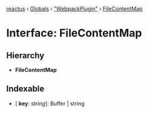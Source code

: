 [reactus](../README.md) › [Globals](../globals.md) › ["WebpackPlugin"](../modules/_webpackplugin_.md) › [FileContentMap](_webpackplugin_.filecontentmap.md)

# Interface: FileContentMap

## Hierarchy

* **FileContentMap**

## Indexable

* \[ **key**: *string*\]: Buffer | string
